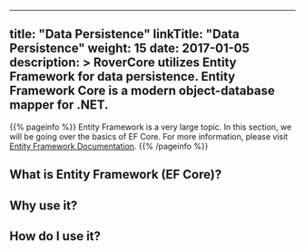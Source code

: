 
---
title: "Data Persistence"
linkTitle: "Data Persistence"
weight: 15
date: 2017-01-05
description: >
  RoverCore utilizes Entity Framework for data persistence.  Entity Framework Core is a modern object-database mapper for .NET.
---

{{% pageinfo %}}
Entity Framework is a very large topic. In this section, we will be going over the basics of EF Core. For more information, please visit [Entity Framework Documentation](https://docs.microsoft.com/en-us/ef/).
{{% /pageinfo %}}


## What is Entity Framework (EF Core)?


## Why use it?

## How do I use it?